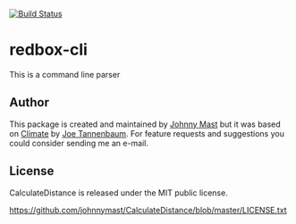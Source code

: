 [![Build Status](https://travis-ci.org/johnnymast/redbox-cli.svg)](https://travis-ci.org/johnnymast/redbox-cli)

# redbox-cli
This is a command line parser


## Author

This package is created and maintained by [Johnny Mast](https://github.com/johnnymast) but it was based on [Climate](https://github.com/thephpleague/climate)  by [Joe Tannenbaum](https://github.com/joetannenbaum). For feature requests and suggestions
you could consider sending me an e-mail.

## License

CalculateDistance is released under the MIT public license.

<https://github.com/johnnymast/CalculateDistance/blob/master/LICENSE.txt>